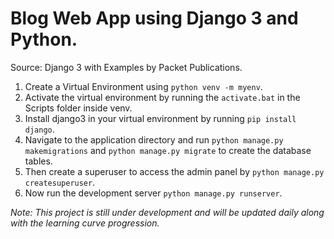 # Blog Web App using Django 3 and Python.

Source: Django 3 with Examples by Packet Publications.

1. Create a Virtual Environment using `python venv -m myenv`.
2. Activate the virtual environment by running the `activate.bat` in the Scripts folder inside venv.
3. Install django3 in your virtual environment by running `pip install django`.
4. Navigate to the application directory and run `python manage.py makemigrations` and `python manage.py migrate` to create the database tables.
5. Then create a superuser to access the admin panel by `python manage.py createsuperuser`.
6. Now run the development server `python manage.py runserver`.

 *Note: This project is still under development and will be updated daily along with the learning curve progression.*